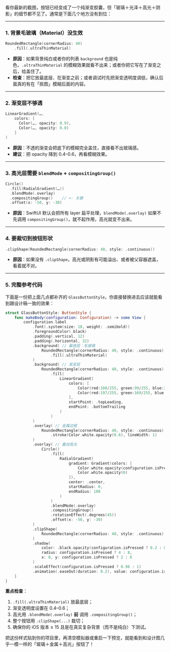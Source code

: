 看你最新的截图，按钮已经变成了一个纯渐变胶囊，但「玻璃＋光泽＋高光＋阴影」的细节都不见了。通常是下面几个地方没有到位：

---

### 1. 背景毛玻璃（Material）没生效

```swift
RoundedRectangle(cornerRadius: 40)
    .fill(.ultraThinMaterial)
```

* **原因**：如果背景纯白或者你的列表 `background` 也是纯色，`.ultraThinMaterial` 的模糊效果就看不出来；或者你把它写在了渐变之后，给盖住了。
* **检查**：把它放最底层、在渐变之前；或者调试时先把渐变透明度调低，确认后面真的有在「抠图」模糊后面的内容。

---

### 2. 渐变层不够透

```swift
LinearGradient(…,
    colors: [
      Color(…, opacity: 0.9),
      Color(…, opacity: 0.8)
    ]
)
```

* **原因**：不透的渐变会把底下的模糊完全盖住，直接看不出玻璃感。
* **建议**：把 opacity 降到 0.4–0.6，再看模糊效果。

---

### 3. 高光层需要 `blendMode` + `compositingGroup()`

```swift
Circle()
  .fill(RadialGradient(…))
  .blendMode(.overlay)
  .compositingGroup()    // <- 关键
  .offset(x: -50, y: -30)
```

* **原因**：SwiftUI 默认会把所有 layer 扁平处理，`blendMode(.overlay)` 如果不先调用 `compositingGroup()`，就不起作用，高光就变不出来。

---

### 4. 要裁切到按钮形状

```swift
.clipShape(RoundedRectangle(cornerRadius: 40, style: .continuous))
```

* **原因**：如果没有 `.clipShape`，高光或阴影有可能溢出、或者被父容器遮盖，看着就不对。

---

### 5. 完整参考代码

下面是一份把上面几点都补齐的 `GlassButtonStyle`，你直接替换进去应该就能看到跟设计稿一致的效果：

```swift
struct GlassButtonStyle: ButtonStyle {
    func makeBody(configuration: Configuration) -> some View {
        configuration.label
            .font(.system(size: 18, weight: .semibold))
            .foregroundColor(.black)
            .padding(.vertical, 12)
            .padding(.horizontal, 32)
            .background( // 最底层：毛玻璃
                RoundedRectangle(cornerRadius: 40, style: .continuous)
                    .fill(.ultraThinMaterial)
            )
            .background( // 渐变层
                RoundedRectangle(cornerRadius: 40, style: .continuous)
                    .fill(
                        LinearGradient(
                            colors: [
                                Color(red:108/255, green:99/255, blue:255/255, opacity: 0.5),
                                Color(red:197/255, green:169/255, blue:255/255, opacity: 0.5)
                            ],
                            startPoint: .topLeading,
                            endPoint: .bottomTrailing
                        )
                    )
            )
            .overlay( // 金属边框
                RoundedRectangle(cornerRadius: 40, style: .continuous)
                    .stroke(Color.white.opacity(0.6), lineWidth: 1)
            )
            .overlay( // 叠加高光
                Circle()
                    .fill(
                        RadialGradient(
                            gradient: Gradient(colors: [
                                Color.white.opacity(configuration.isPressed ? 0.5 : 0.4),
                                Color.white.opacity(0)
                            ]),
                            center: .center,
                            startRadius: 0,
                            endRadius: 100
                        )
                    )
                    .blendMode(.overlay)
                    .compositingGroup()
                    .rotationEffect(.degrees(45))
                    .offset(x: -50, y: -30)
            )
            .clipShape(
                RoundedRectangle(cornerRadius: 40, style: .continuous)
            )
            .shadow(
                color: .black.opacity(configuration.isPressed ? 0.2 : 0.1),
                radius: configuration.isPressed ? 4 : 8,
                x: 0, y: configuration.isPressed ? 2 : 6
            )
            .scaleEffect(configuration.isPressed ? 0.96 : 1)
            .animation(.easeOut(duration: 0.2), value: configuration.isPressed)
    }
}
```

**重点检查**：

1. `.fill(.ultraThinMaterial)` 放最底层；
2. 渐变透明度设置在 0.4–0.6；
3. 高光用 `.blendMode(.overlay)` **前** 调用 `.compositingGroup()`；
4. 整个按钮用 `.clipShape(...)` 裁切；
5. 确保你的 iOS 版本 ≥ 15 且是在真实复杂背景（而不是纯白）下测试。

把这份样式贴到你的项目里，再清空模拟器或重启一下预览，就能看到和设计图几乎一模一样的「玻璃＋金属＋高光」按钮了！
